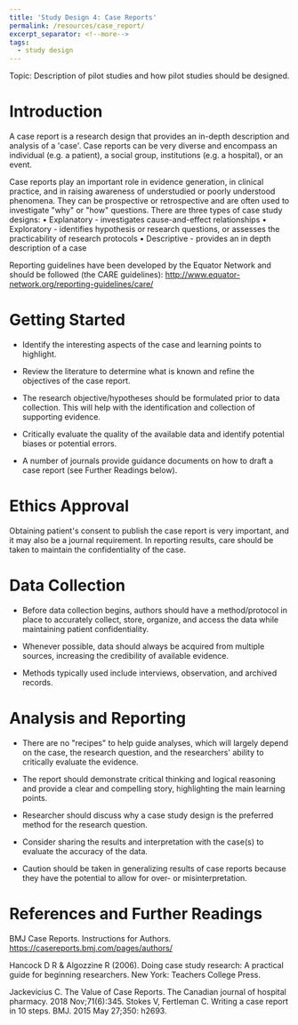 ```yaml
---
title: 'Study Design 4: Case Reports'
permalink: /resources/case_report/
excerpt_separator: <!--more-->
tags:
  - study design
---
```


<!--more-->

Topic: Description of pilot studies and how pilot studies should be designed.

# Introduction

A case report is a research design that provides an in-depth description and analysis of a 'case'. Case reports can be very diverse and encompass an individual (e.g. a patient), a social group, institutions (e.g. a hospital), or an event.

Case reports play an important role in evidence generation, in clinical practice, and in raising awareness of understudied or poorly understood phenomena. They can be prospective or retrospective and are often used to investigate "why" or "how" questions. There are three types of case study designs: • Explanatory - investigates cause-and-effect relationships • Exploratory - identifies hypothesis or research questions, or assesses the practicability of research protocols • Descriptive - provides an in depth description of a case

Reporting guidelines have been developed by the Equator Network and should be followed (the CARE guidelines): <http://www.equator-network.org/reporting-guidelines/care/>

# Getting Started

-   Identify the interesting aspects of the case and learning points to highlight.

-   Review the literature to determine what is known and refine the objectives of the case report.

-   The research objective/hypotheses should be formulated prior to data collection. This will help with the identification and collection of supporting evidence.

-    Critically evaluate the quality of the available data and identify potential biases or potential errors.

-   A number of journals provide guidance documents on how to draft a case report (see Further Readings below).

# Ethics Approval

Obtaining patient's consent to publish the case report is very important, and it may also be a journal requirement. In reporting results, care should be taken to maintain the confidentiality of the case.

# Data Collection

-   Before data collection begins, authors should have a method/protocol in place to accurately collect, store, organize, and access the data while maintaining patient confidentiality.

-   Whenever possible, data should always be acquired from multiple sources, increasing the credibility of available evidence.

-   Methods typically used include interviews, observation, and archived records.

# Analysis and Reporting

-   There are no "recipes" to help guide analyses, which will largely depend on the case, the research question, and the researchers' ability to critically evaluate the evidence.

-   The report should demonstrate critical thinking and logical reasoning and provide a clear and compelling story, highlighting the main learning points.

-   Researcher should discuss why a case study design is the preferred method for the research question.

-   Consider sharing the results and interpretation with the case(s) to evaluate the accuracy of the data.

-   Caution should be taken in generalizing results of case reports because they have the potential to allow for over- or misinterpretation.

# References and Further Readings

BMJ Case Reports. Instructions for Authors. <https://casereports.bmj.com/pages/authors/>

Hancock D R & Algozzine R (2006). Doing case study research: A practical guide for beginning researchers. New York: Teachers College Press.

Jackevicius C. The Value of Case Reports. The Canadian journal of hospital pharmacy. 2018 Nov;71(6):345. Stokes V, Fertleman C. Writing a case report in 10 steps. BMJ. 2015 May 27;350: h2693.
